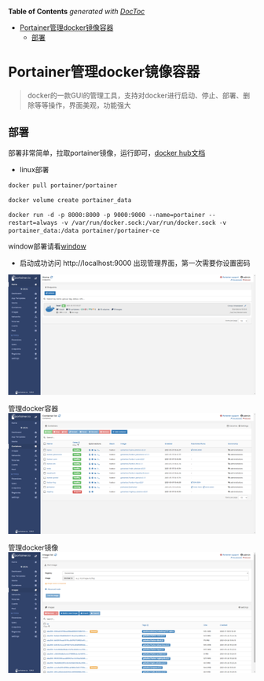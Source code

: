 <!-- START doctoc generated TOC please keep comment here to allow auto update -->
<!-- DON'T EDIT THIS SECTION, INSTEAD RE-RUN doctoc TO UPDATE -->
**Table of Contents**  *generated with [DocToc](https://github.com/thlorenz/doctoc)*

- [Portainer管理docker镜像容器](#portainer%E7%AE%A1%E7%90%86docker%E9%95%9C%E5%83%8F%E5%AE%B9%E5%99%A8)
  - [部署](#%E9%83%A8%E7%BD%B2)

<!-- END doctoc generated TOC please keep comment here to allow auto update -->

# Portainer管理docker镜像容器

> docker的一款GUI的管理工具，支持对docker进行启动、停止、部署、删除等等操作，界面美观，功能强大

## 部署

部署非常简单，拉取portainer镜像，运行即可，[docker hub文档](https://hub.docker.com/r/portainer/portainer)

- linux部署

~~~shell
docker pull portainer/portainer
~~~

~~~shell
docker volume create portainer_data
~~~

~~~shell
docker run -d -p 8000:8000 -p 9000:9000 --name=portainer --restart=always -v /var/run/docker.sock:/var/run/docker.sock -v portainer_data:/data portainer/portainer-ce
~~~

window部署请看[window](https://documentation.portainer.io/v2.0/deploy/ceinstalldocker/)

- 启动成功访问 http://localhost:9000 出现管理界面，第一次需要你设置密码

![portainer](../images/portainer.png)

管理docker容器
![portainer2](../images/portainer2.png)

管理docker镜像
![portainer-iamges](../images/portainer-images.png)